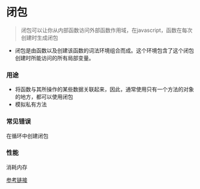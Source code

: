 # 闭包 

> 闭包可以让你从内部函数访问外部函数作用域，在javascript，函数在每次创建时生成闭包

+ 闭包是由函数以及创建该函数的词法环境组合而成。这个环境包含了这个闭包创建时所能访问的所有局部变量。


### 用途

+ 将函数与其所操作的某些数据关联起来，因此，通常使用只有一个方法的对象的地方，都可以使用闭包
+ 模拟私有方法

### 常见错误

在循环中创建闭包

### 性能
消耗内存

[参考链接](https://developer.mozilla.org/zh-CN/docs/Web/JavaScript/Closures)

 

